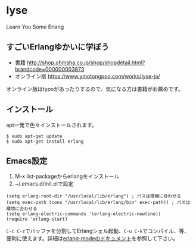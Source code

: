 # lyse
Learn You Some Erlang

## すごいErlangゆかいに学ぼう

* 書籍 <http://shop.ohmsha.co.jp/shop/shopdetail.html?brandcode=000000003873>
* オンライン版 <https://www.ymotongpoo.com/works/lyse-ja/>

オンライン版はtypoがあったりするので、気になる方は書籍がお薦めです。

## インストール

apt一発で色々インストールされます。

```
$ sudo apt-get update
$ sudo apt-get install erlang
```

## Emacs設定

1. M-x list-packageからerlangをインストール
2. ~/.emacs.d/init.elで設定

```
(setq erlang-root-dir "/usr/local/lib/erlang") ; パスは環境に合わせる
(setq exec-path (cons "/usr/local/lib/erlang/bin" exec-path)) ; パスは環境に合わせる
(setq erlang-electric-commands '(erlang-electric-newline))
(require 'erlang-start)
```

`C-c C-z`でバッファを分割してErlangシェル起動、`C-u C-k`でコンパイル、等、便利に使えます。詳細は[erlang-modeのドキュメント](http://erlang.org/doc/man/erlang.el.html)を参照して下さい。
